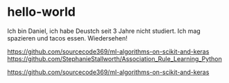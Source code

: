 # hello-world

Ich bin Daniel, ich habe Deustch seit 3 Jahre nicht studiert. 
Ich mag spazieren und tacos essen.
Wiedersehen!

https://github.com/sourcecode369/ml-algorithms-on-scikit-and-keras
https://github.com/StephanieStallworth/Association_Rule_Learning_Python

https://github.com/sourcecode369/ml-algorithms-on-scikit-and-keras
